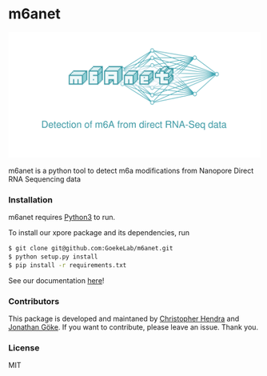 # m6anet
![alt text](https://github.com/GoekeLab/m6anet/blob/master/figures/m6anet_logo.png "m6anet")

m6anet is a python tool to detect m6a modifications from Nanopore Direct RNA Sequencing data

### Installation

m6anet requires [Python3](https://www.python.org) to run.

To install our xpore package and its dependencies, run

```sh
$ git clone git@github.com:GoekeLab/m6anet.git
$ python setup.py install
$ pip install -r requirements.txt 
```

See our documentation [here](https://m6anet.readthedocs.io/)!

### Contributors

This package is developed and maintaned by [Christopher Hendra](https://github.com/chrishendra93) and [Jonathan Göke](https://github.com/jonathangoeke). If you want to contribute, please leave an issue. Thank you.
### License
MIT

